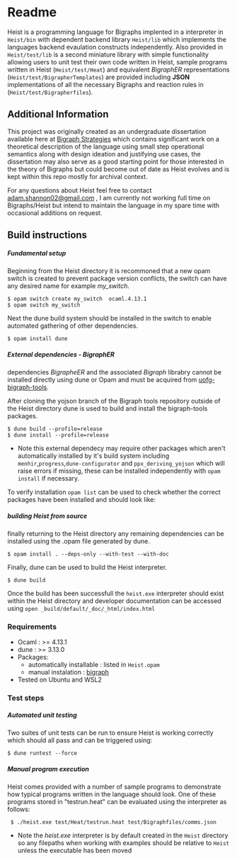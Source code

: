 # Readme

Heist is a programming language for Bigraphs implented in a interpreter in ```Heist/bin``` with dependent backend library ```Heist/lib``` which implements the languages backend evaulation constructs independently. Also provided in ```Heist/test/lib``` is a second miniature library with simple functionality allowing users to unit test their own code written in Heist, sample programs written in Heist (```Heist/test/Heat```) and equivalent *BigraphER* representations (```Heist/test/BigrapherTemplates```) are provided including **JSON** implementations of all the necessary Bigraphs and reaction rules in (```Heist/test/Bigrapherfiles```).

## Additional Information
This project was originally created as an undergraduate dissertation available here at [Bigraph Strategies](https://github.com/Adam-Shannon/Heist/blob/662ff51d14146e9678c0ef3719092a5cff59ea77/BigraphStrategies.pdf) which contains significant work on a theoretical description of the language using small step operational semantics along with design ideation and justifying use cases, the dissertation may also serve as a good starting point for those interested in the theory of Bigraphs but could become out of date as Heist evolves and is kept within this repo mostly for archival context.

For any questions about Heist feel free to contact adam.shannon02@gmail.com , I am currently not working full time on Bigraphs/Heist but intend to maintain the language in my spare time with occasional additions on request.

## Build instructions

##### Fundamental setup
Beginning from the Heist directory it is recommoned that a new opam switch is created to prevent package version conflicts, the switch can have any desired name for example *my_switch*.

```
$ opam switch create my_switch  ocaml.4.13.1
$ opam switch my_switch
```

Next the dune build system should be installed in the switch to enable automated gathering of other dependencies.

```
$ opam install dune
```

##### External dependencies - BigraphER

dependencies *BigrapheER* and the associated *Bigraph* librabry cannot be installed directly using dune or Opam and must be acquired from [uofg-bigraph-tools](https://bitbucket.org/uog-bigraph/bigraph-tools/src/yojson/). 

After cloning the yojson branch of the Bigraph tools repository outside of the Heist directory dune is used to build and install the bigraph-tools packages.

```
$ dune build --profile=release
$ dune install --profile=release
```
 - Note this external dependecy may require other packages which aren't automatically installed by it's build system including ```menhir```,```progress```,```dune-configurator``` and ```ppx_deriving_yojson``` which will raise errors if missing, these can be installed independently with ``` opam install ``` if necessary. 

To verify installation ``` opam list ``` can be used to check whether the correct packages have been installed and should look like:

##### building Heist from source

finally returning to the Heist directory any remaining dependencies can be installed using the .opam file generated by dune.

```
$ opam install . --deps-only --with-test --with-doc
```

Finally, dune can be used to build the Heist interpreter.

```
$ dune build
```

Once the build has been successfull the ```heist.exe``` interpreter should exist within the Heist directory and developer documentation can be accessed using ```open _build/default/_doc/_html/index.html```

### Requirements

* Ocaml : >=  4.13.1
* dune : >= 3.13.0
* Packages:  
  * automatically installable : listed in `Heist.opam`
  * manual instalation : [bigraph](https://bitbucket.org/uog-bigraph/bigraph-tools/src/yojson/)
* Tested on Ubuntu and WSL2

### Test steps

##### Automated unit testing 

Two suites of unit tests can be run to ensure Heist is working correctly which should all pass and can be triggered using:

```
$ dune runtest --force
```

##### Manual program execution 

Heist comes provided with a number of sample programs to demonstrate how typical programs written in the language should look. One of these programs stored in "testrun.heat" can be evaluated using the interpreter as follows:

```
 $ ./heist.exe test/Heat/testrun.heat test/Bigraphfiles/comms.json
```

* Note the *heist.exe* interpreter is by default created in the ```Heist``` directory so any filepaths when working with examples should be relative to ```Heist``` unless the executable has been moved
